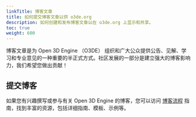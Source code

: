 ```yaml
---
linkTitle: 博客文章
title: 如何提交博客文章以供 o3de.org
description: 如何创建和发布博客文章以在 o3de.org 上显示和共享。
toc: true
weight: 600
---
```


博客文章是为 Open 3D Engine （O3DE） 组织和广大公众提供公告、见解、学习和专业意见的一种重要的半正式方式。社区发展的一部分是建立强大的博客影响力，我们希望您做出贡献！

## 提交博客

如果您有兴趣撰写或参与有关 Open 3D Engine 的博客，您可以访问 [博客流程](https://github.com/o3de/community/tree/main/process-docs-and-markdown/blog-process.md) 指南，找到丰富的资源，包括详细指南、模板、示例等。
